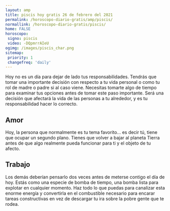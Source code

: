 ```yaml
---
layout: amp
title: piscis hoy gratis 26 de febrero del 2021 
permalink: /horoscopo-diario-gratis/amp/piscis/
normallink: /horoscopo-diario-gratis/piscis/
home: FALSE
horoscopo:
 signo: piscis
 video: -DQpmrrAIeU
ogimg: /images/piscis_char.png
sitemap:
 priority: 1
 changefreq: 'daily'
---
```



Hoy no es un día para dejar de lado tus responsabilidades. Tendrás que tomar una importante decisión con respecto a tu vida personal o como tu rol de madre o padre si al caso viene. Necesitas tomarte algo de tiempo para examinar tus opciones antes de tomar este paso importante. Será una decisión que afectará la vida de las personas a tu alrededor, y es tu responsabilidad hacer lo correcto.

## Amor

Hoy, la persona que normalmente es tu tema favorito... es decir tú, tiene que ocupar un segundo plano. Tienes que volver a bajar al planeta Tierra antes de que algo realmente pueda funcionar para ti y el objeto de tu afecto.

## Trabajo

Los demás deberían pensarlo dos veces antes de meterse contigo el día de hoy. Estás como una especie de bomba de tiempo, una bomba lista para explotar en cualquier momento. Haz todo lo que puedas para canalizar esta enorme energía y convertirla en el combustible necesario para encarar tareas constructivas en vez de descargar tu ira sobre la pobre gente que te rodea.